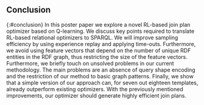 ## Conclusion
{:#conclusion}
In this poster paper we explore a novel RL-based join plan optimizer based on Q-learning. We discuss key points required to translate RL-based relational optimizers to SPARQL. We will improve sampling efficiency by using experience replay and applying time-outs. Furthermore, we avoid using feature vectors that depend on the number of unique RDF entities in the RDF graph, thus restricting the size of the feature vectors. Furthermore, we briefly touch on unsolved problems in our current methodology. The main problems are an absence of query shape encoding and the restriction of our method to basic graph patterns. Finally, we show that a simple version of our approach can, for seven out eighteen templates, already outperform existing optimizers. With the previously mentioned improvements, our optimizer should generate highly efficient join plans.
